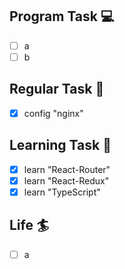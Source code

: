 

## Program Task  💻
- [ ] a
- [ ] b

## Regular Task  🤡
- [x] config "nginx"

## Learning Task 🎯
- [x] learn "React-Router"
- [x] learn "React-Redux"
- [x] learn "TypeScript" 

## Life 🏄
- [ ] a